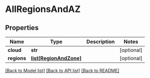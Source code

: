 # AllRegionsAndAZ

## Properties
Name | Type | Description | Notes
------------ | ------------- | ------------- | -------------
**cloud** | **str** |  | [optional] 
**regions** | [**list[RegionAndZone]**](RegionAndZone.md) |  | [optional] 

[[Back to Model list]](../README.md#documentation-for-models) [[Back to API list]](../README.md#documentation-for-api-endpoints) [[Back to README]](../README.md)


